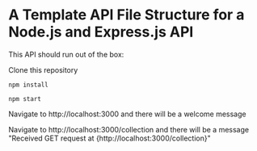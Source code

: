 # A Template API File Structure for a Node.js and Express.js API

This API should run out of the box:

Clone this repository

```
npm install

npm start
```

Navigate to http://localhost:3000 and there will be a welcome message

Navigate to http://localhost:3000/collection and there will be a message "Received GET request at {http://localhost:3000/collection}"